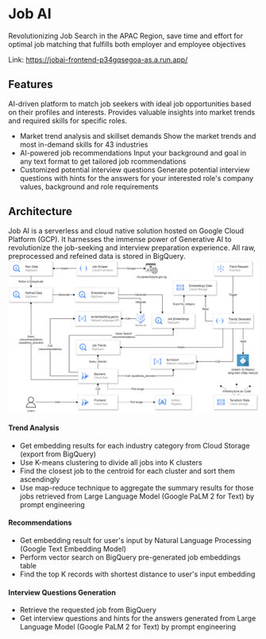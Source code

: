 # Job AI
Revolutionizing Job Search in the APAC Region, save time and effort for optimal job matching that fulfills both employer and employee objectives

Link: https://jobai-frontend-p34gqsegoa-as.a.run.app/

## Features
AI-driven platform to match job seekers with ideal job opportunities based on their profiles and interests. Provides valuable insights into market trends and required skills for specific roles.
- Market trend analysis and skillset demands
  Show the market trends and most in-demand skills for 43 industries
- AI-powered job recommendations
  Input your background and goal in any text format to get tailored job rcommendations
- Customized potential interview questions
  Generate potential interview questions with hints for the answers for your interested role's company values, background and role requirements

## Architecture
Job AI is a serverless and cloud native solution hosted on Google Cloud Platform (GCP). It harnesses the immense power of Generative AI to revolutionize the job-seeking and interview preparation experience. All raw, preprocessed and refeined data is stored in BigQuery.
![Breif Architecture](/docs/architecture.png)

#### Trend Analysis
- Get embedding results for each industry category from Cloud Storage (export from BigQuery)
- Use K-means clustering to divide all jobs into K clusters
- Find the closest job to the centroid for each cluster and sort them ascendingly
- Use map-reduce technique to aggregate the summary results for those jobs retrieved from Large Language Model (Google PaLM 2 for Text) by prompt engineering

#### Recommendations
- Get embedding result for user's input by Natural Language Processing (Google Text Embedding Model)
- Perform vector search on BigQuery pre-generated job embeddings table
- Find the top K records with shortest distance to user's input embedding

#### Interview Questions Generation
- Retrieve the requested job from BigQuery
- Get interview questions and hints for the answers generated from Large Language Model (Google PaLM 2 for Text) by prompt engineering